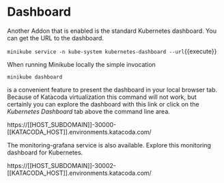 # Dashboard #

Another Addon that is enabled is the standard Kubernetes dashboard. You can get the URL to the dashboard.

`minikube service -n kube-system kubernetes-dashboard --url`{{execute}}

When running Minikube locally the simple invocation

`minikube dashboard`

is a convenient feature to present the dashboard in your local browser tab. Because of Katacoda virtualization this command will not work, but certainly you can explore the dashboard with this link or click on the _Kubernetes Dashboard_ tab above the command line area.

https://[[HOST_SUBDOMAIN]]-30000-[[KATACODA_HOST]].environments.katacoda.com/

The monitoring-grafana service is also available. Explore this  monitoring dashboard for Kubernetes.  

https://[[HOST_SUBDOMAIN]]-30002-[[KATACODA_HOST]].environments.katacoda.com/

